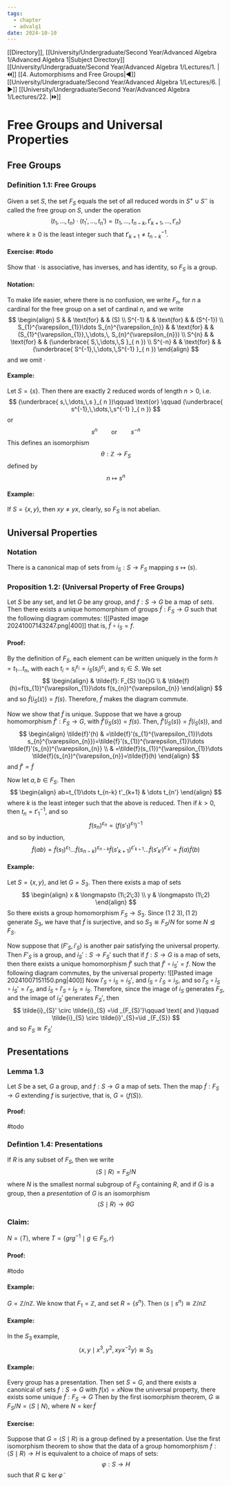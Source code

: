 ```yaml
---
tags:
  - chapter
  - advalg1
date: 2024-10-10
---
```

[[Directory]], [[University/Undergraduate/Second Year/Advanced Algebra 1/Advanced Algebra 1|Subject Directory]]
[[University/Undergraduate/Second Year/Advanced Algebra 1/Lectures/1. |🞀🞀]] [[4. Automorphisms and Free Groups|◀]] [[University/Undergraduate/Second Year/Advanced Algebra 1/Lectures/6. |▶]] [[University/Undergraduate/Second Year/Advanced Algebra 1/Lectures/22. |🞂🞂]]
# Free Groups and Universal Properties
## Free Groups
### Definition 1.1: Free Groups
Given a set ${} S {}$, the set ${} F_{S} {}$ equals the set of all reduced words in ${} S^{+} \cup S^{-} {}$ is called the free group on ${} S$, under the operation 
$$
(t_{1},\,\dots,\,t_{n})\cdot (t_{1}',\,\dots,\,t_{n}')=(t_{1},\,\dots,\,t_{n-k},\, t'_{k+1},\,\dots,\,t'_{n})
$$
where ${} k\geq 0$ is the least integer such that ${} t'_{k+1}\neq t_{n-k}^{-1} {}$.
#### Exercise: #todo 
Show that $\cdot$ is associative, has inverses, and has identity, so $F_{S}$ is a group.
#### Notation:
To make life easier, where there is no confusion, we write ${} F_{n}$, for ${} n {}$ a cardinal for the free group on a set of cardinal $n$, and we write
$$
\begin{align}
S  & &  \text{for}  &   & (S) \\
S^{-1}  & &  \text{for}  &   & (S^{-1}) \\
S_{1}^{\varepsilon_{1}}\dots S_{n}^{\varepsilon_{n}}  & &  \text{for}  &   & (S_{1}^{\varepsilon_{1}},\,\dots,\, S_{n}^{\varepsilon_{n}}) \\
S^{n} &  & \text{for}  &  & (\underbrace{ S,\,\dots,\,S }_{ n }) \\
S^{-n} &  & \text{for}  &  & (\underbrace{ S^{-1},\,\dots,\,S^{-1} }_{ n })
\end{align}
$$
and we omit $\cdot {}$
#### Example:
Let ${} S=\{ s \} {}$. Then there are exactly $2$ reduced words of length $n>0 {}$, i.e.
$$
(\underbrace{ s,\,\dots,\,s }_{ n })\qquad \text{or} \qquad (\underbrace{ s^{-1},\,\dots,\,s^{-1} }_{ n })
$$
or
$$
s^{n} \qquad \text{or} \qquad s^{-n}
$$
This defines an isomorphism
$$
\theta:\mathbb{Z} \to{}F_{S}
$$
defined by
$$
n \mapsto  s^{n}
$$
#### Example:
If ${} S=\{ x,\, y \} {}$, then ${} xy \neq yx {}$, clearly, so ${} F_{S} {}$ is not abelian.
## Universal Properties
### Notation
There is a canonical map of sets from ${} i_{S}:S\to{}F_{S} {}$ mapping ${} s \mapsto (s) {}$.
### Proposition 1.2: (Universal Property of Free Groups)
Let $S$ be any set, and let $G$ be any group, and $f:S\to{}G {}$ be a map of *sets*. Then there exists a unique homomorphism of groups ${} \tilde{f}: F_{S}\to{}G {}$ such that the following diagram commutes:
![[Pasted image 20241007143247.png|400]]
that is, ${} \tilde{f} \circ  i_{S}=f {}$.
#### Proof:
By the definition of $F_{S}$, each element can be written uniquely in the form ${} h=t_{1}\dots t_{n} {}$, with each ${} t_{i}=s_{i}^{\varepsilon_{i}}=i_{S}(s_{i})^{\varepsilon_{i}} {}$, and ${} s_{i} \in S {}$. We set
$$
\begin{align}
 &  \tilde{f}:  F_{S}  \to{}G   \\
 & \tilde{f} (h)=f(s_{1})^{\varepsilon_{1}}\dots f(s_{n})^{\varepsilon_{n}}
 \end{align}
$$
and so ${} \tilde{f}(i_{S}(s))=f(s) {}$. Therefore, ${} \tilde{f} {}$ makes the diagram commute. 

Now we show that ${} \tilde{f} {}$ is unique. Suppose that we have a group homomorphism ${} \tilde{f}':F_{S}\to{}G {}$, with ${} \tilde{f}'(i_{S}(s))=f(s) {}$. Then, ${} \tilde{f}'(i_{S}(s))=\tilde{f}(i_{S}(s)) {}$, and 
$$
\begin{align}
 \tilde{f}'(h) & =\tilde{f}'(s_{1}^{\varepsilon_{1}}\dots s_{n}^{\varepsilon_{n}})=\tilde{f}'(s_{1})^{\varepsilon_{1}}\dots \tilde{f}'(s_{n})^{\varepsilon_{n}}  \\
  & =\tilde{f}(s_{1})^{\varepsilon_{1}}\dots \tilde{f}(s_{n})^{\varepsilon_{n}}=\tilde{f}(h)
 \end{align}
$$
and ${} \tilde{f}'=\tilde{f} {}$

Now let ${} a,\, b \in F_{S} {}$. Then 
$$
\begin{align}
ab=t_{1}\dots t_{n-k} t'_{k+1} & \dots t_{n'}
\end{align}
$$
where $k {}$ is the least integer such that the above is reduced. Then if ${} k>0 {}$, then ${} t_{n}=t'^{-1}_{1} {}$, and so
$$
f(s_{n})^{\varepsilon_{n}}=(f({s'_{1}})^{\varepsilon_{1}})^{-1}
$$
and so by induction, 
$$
\tilde{f}(ab)=\tilde{f}(s_{1})^{\varepsilon_{1}}\dots \tilde{f}(s_{n-k})^{\varepsilon_{n-k}}\tilde{f}(s'_{k+1})^{\varepsilon'_{k+1}}\dots \tilde{f}(s'_{k'})^{\varepsilon'_{k'}}=\tilde{f}(a)\tilde{f}(b)
$$
#### Example:
Let ${} S=\{ x,\, y \} {}$, and let ${} G=S_{3} {}$. Then there exists a map of sets 
$$
\begin{align}
x & \longmapsto (1\;2\;3) \\
y & \longmapsto (1\;2)
\end{align}
$$
So there exists a group homomorphism ${} F_{S}\to{}S_{3} {}$. Since ${} (1\;2\;3),\, (1\;2) {}$ generate ${} S_{3}$, we have that ${} \tilde{f} {}$ is surjective, and so ${} S_{3} \cong F_{S} /N {}$ for some ${} N \trianglelefteq F_{S} {}$.

Now suppose that ${} (F'_{S},\, i'_{S}) {}$ is another pair satisfying the universal property. Then $F'_{S} {}$ is a group, and ${} i_{S}':S\to{}F_{S}' {}$ such that if ${} f:S\to{}G {}$ is a map of sets, then there exists a unique homomorphism ${} \tilde{f}' {}$ such that ${} \tilde{f}' \circ  i_{S}'=f {}$. Now the following diagram commutes, by the universal property:
![[Pasted image 20241007151150.png|400]]
Now ${} \tilde{i}'_{S} \circ i_{S}=i_{S}' {}$, and ${} \tilde{i}_{S} \circ  i'_{S}=i_{S} {}$, and so ${} \tilde{i}'_{S} \circ  \tilde{i}_{S} \circ  i_{S}'=i'_{S} {}$, and ${} \tilde{i}_{S} \circ  \tilde{i}'_{S} \circ  i_{S}=i_{S} {}$. Therefore, since the image of $i_{S}$ generates $F_{S}$, and the image of $i_{S}' {}$ generates $F_{S}' {}$, then 
$$
\tilde{i}_{S}' \circ  \tilde{i}_{S} =\id _{F_{S}'}\qquad \text{ and }\qquad \tilde{i}_{S} \circ \tilde{i}'_{S}=\id _{F_{S}}
$$
and so ${} F_{S}\cong F_{S}' {}$
## Presentations
### Lemma 1.3
Let $S$ be a set, $G$ a group, and ${} f: S\to{}G {}$ a map of sets. Then the map ${} \tilde{f}: F_{S}\to{}G {}$ extending $f$ is surjective, that is, ${} G=\langle f(S) \rangle  {}$. 
#### Proof:
#todo 
### Defintion 1.4: Presentations
If ${} R$ is any subset of ${} F_{S} {}$, then we write 
$$
\langle S \mid R \rangle =F_{S} / N
$$
where $N$ is the smallest normal subgroup of $F_{S}$ containing $R {}$, and if $G {}$ is a group, then a *presentation* of $G {}$ is an isomorphism
$$
\langle S \mid R \rangle \to{\theta}G
$$
### Claim:
${} N=\langle T \rangle  {}$, where ${} T=\{ grg^{-1} \mid  g \in F_{S},\, r \} {}$
#### Proof:
#todo 
#### Example:
${} G=\mathbb{Z} / n \mathbb{Z} {}$. We know that ${} F_{1}=\mathbb{Z} {}$, and set ${} R=\{ s^{n} \} {}$. Then ${} \langle s \mid s^{n} \rangle \cong \mathbb{Z} / n\mathbb{Z} {}$
#### Example:
In the ${} S_{3}$ example, 
$$
\langle x,\, y \mid  x^{3},\, y^{2},\, xyx^{-2}y \rangle \cong S_{3}
$$
#### Example:
Every group has a presentation. Then set $S=G {}$, and there exists a canonical of sets ${} f: S\to{}G {}$ with ${} f(x)=x {}$Now the universal property, there exists some unique ${} \tilde{f}:F_{S}\to{}G {}$ Then by the first isomorphism theorem, ${} G \cong F_{S} /N =\langle S \mid N \rangle  {}$, where ${} N=\ker \tilde{f} {}$
#### Exercise:
Suppose that ${} G=\langle S \mid R \rangle  {}$ is a group defined by a presentation. Use the first isomorphism theorem to show that the data of a group homomorphism ${} f: \langle S \mid  R \rangle \to{}H {}$ is equivalent to a choice of maps of sets:
$$
\varphi : S\to{}H
$$
such that ${} R \subseteq  \ker \tilde{\varphi} {}$ 